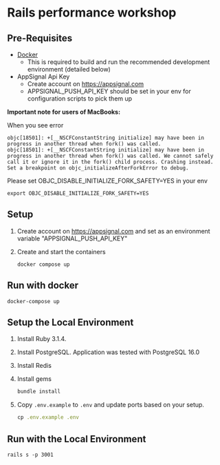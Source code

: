 # Rails performance workshop

## Pre-Requisites

- [Docker](https://docs.docker.com/desktop/mac/install/)
    - This is required to build and run the recommended development environment (detailed below)
- AppSignal Api Key
    - Create account on https://appsignal.com
    - APPSIGNAL_PUSH_API_KEY should be set in your env for configuration scripts to pick them up

**Important note for users of MacBooks:**

When you see error
```
objc[18501]: +[__NSCFConstantString initialize] may have been in progress in another thread when fork() was called.
objc[18501]: +[__NSCFConstantString initialize] may have been in progress in another thread when fork() was called. We cannot safely call it or ignore it in the fork() child process. Crashing instead. Set a breakpoint on objc_initializeAfterForkError to debug.
```

Please set OBJC_DISABLE_INITIALIZE_FORK_SAFETY=YES in your env

```
export OBJC_DISABLE_INITIALIZE_FORK_SAFETY=YES
```

## Setup

1. Create account on https://appsignal.com and set as  an environment variable "APPSIGNAL_PUSH_API_KEY"

1. Create and start the containers
      ```shell
      docker compose up
      ```

## Run with docker

```shell
docker-compose up
```

## Setup the Local Environment

1. Install Ruby 3.1.4.

1. Install PostgreSQL. Application was tested with PostgreSQL 16.0

1. Install Redis

1. Install gems
      ```ruby
      bundle install
      ```

1. Copy `.env.example` to `.env` and update ports based on your setup.
      ```ruby
      cp .env.example .env
      ```

## Run with the Local Environment

```shell
rails s -p 3001
```

